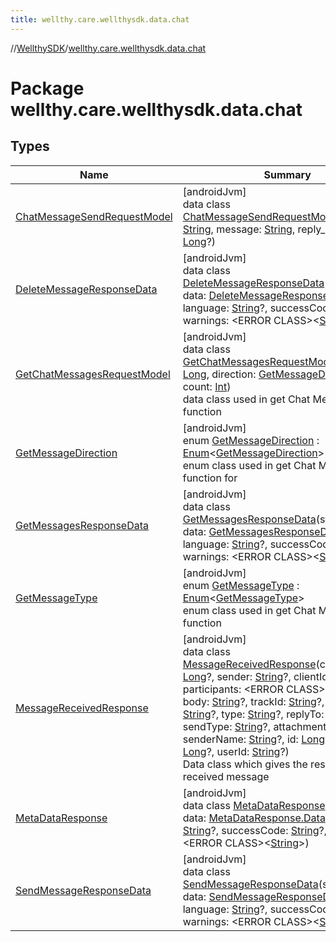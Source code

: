 ```yaml
---
title: wellthy.care.wellthysdk.data.chat
---
```

//[WellthySDK](../../index.html)/[wellthy.care.wellthysdk.data.chat](index.html)



# Package wellthy.care.wellthysdk.data.chat



## Types


| Name | Summary |
|---|---|
| [ChatMessageSendRequestModel](-chat-message-send-request-model/index.html) | [androidJvm]<br>data class [ChatMessageSendRequestModel](-chat-message-send-request-model/index.html)(track_id: [String](https://kotlinlang.org/api/latest/jvm/stdlib/kotlin/-string/index.html), message: [String](https://kotlinlang.org/api/latest/jvm/stdlib/kotlin/-string/index.html), reply_message_id: [Long](https://kotlinlang.org/api/latest/jvm/stdlib/kotlin/-long/index.html)?) |
| [DeleteMessageResponseData](-delete-message-response-data/index.html) | [androidJvm]<br>data class [DeleteMessageResponseData](-delete-message-response-data/index.html)(status: [Int](https://kotlinlang.org/api/latest/jvm/stdlib/kotlin/-int/index.html)?, data: [DeleteMessageResponseData.Data](-delete-message-response-data/-data/index.html)?, language: [String](https://kotlinlang.org/api/latest/jvm/stdlib/kotlin/-string/index.html)?, successCode: [String](https://kotlinlang.org/api/latest/jvm/stdlib/kotlin/-string/index.html)?, warnings: &lt;ERROR CLASS&gt;&lt;[String](https://kotlinlang.org/api/latest/jvm/stdlib/kotlin/-string/index.html)&gt;) |
| [GetChatMessagesRequestModel](-get-chat-messages-request-model/index.html) | [androidJvm]<br>data class [GetChatMessagesRequestModel](-get-chat-messages-request-model/index.html)(from_id: [Long](https://kotlinlang.org/api/latest/jvm/stdlib/kotlin/-long/index.html), direction: [GetMessageDirection](-get-message-direction/index.html), count: [Int](https://kotlinlang.org/api/latest/jvm/stdlib/kotlin/-int/index.html))<br>data class used in get Chat Messages function |
| [GetMessageDirection](-get-message-direction/index.html) | [androidJvm]<br>enum [GetMessageDirection](-get-message-direction/index.html) : [Enum](https://kotlinlang.org/api/latest/jvm/stdlib/kotlin/-enum/index.html)&lt;[GetMessageDirection](-get-message-direction/index.html)&gt; <br>enum class used in get Chat Messages function for |
| [GetMessagesResponseData](-get-messages-response-data/index.html) | [androidJvm]<br>data class [GetMessagesResponseData](-get-messages-response-data/index.html)(status: [Int](https://kotlinlang.org/api/latest/jvm/stdlib/kotlin/-int/index.html)?, data: [GetMessagesResponseData.Data](-get-messages-response-data/-data/index.html)?, language: [String](https://kotlinlang.org/api/latest/jvm/stdlib/kotlin/-string/index.html)?, successCode: [String](https://kotlinlang.org/api/latest/jvm/stdlib/kotlin/-string/index.html)?, warnings: &lt;ERROR CLASS&gt;&lt;[String](https://kotlinlang.org/api/latest/jvm/stdlib/kotlin/-string/index.html)&gt;) |
| [GetMessageType](-get-message-type/index.html) | [androidJvm]<br>enum [GetMessageType](-get-message-type/index.html) : [Enum](https://kotlinlang.org/api/latest/jvm/stdlib/kotlin/-enum/index.html)&lt;[GetMessageType](-get-message-type/index.html)&gt; <br>enum class used in get Chat Messages function |
| [MessageReceivedResponse](-message-received-response/index.html) | [androidJvm]<br>data class [MessageReceivedResponse](-message-received-response/index.html)(conversationId: [Long](https://kotlinlang.org/api/latest/jvm/stdlib/kotlin/-long/index.html)?, sender: [String](https://kotlinlang.org/api/latest/jvm/stdlib/kotlin/-string/index.html)?, clientId: [String](https://kotlinlang.org/api/latest/jvm/stdlib/kotlin/-string/index.html)?, participants: &lt;ERROR CLASS&gt;&lt;[String](https://kotlinlang.org/api/latest/jvm/stdlib/kotlin/-string/index.html)&gt;, body: [String](https://kotlinlang.org/api/latest/jvm/stdlib/kotlin/-string/index.html)?, trackId: [String](https://kotlinlang.org/api/latest/jvm/stdlib/kotlin/-string/index.html)?, mimeType: [String](https://kotlinlang.org/api/latest/jvm/stdlib/kotlin/-string/index.html)?, type: [String](https://kotlinlang.org/api/latest/jvm/stdlib/kotlin/-string/index.html)?, replyTo: [String](https://kotlinlang.org/api/latest/jvm/stdlib/kotlin/-string/index.html)?, sendType: [String](https://kotlinlang.org/api/latest/jvm/stdlib/kotlin/-string/index.html)?, attachment: [String](https://kotlinlang.org/api/latest/jvm/stdlib/kotlin/-string/index.html)?, senderName: [String](https://kotlinlang.org/api/latest/jvm/stdlib/kotlin/-string/index.html)?, id: [Long](https://kotlinlang.org/api/latest/jvm/stdlib/kotlin/-long/index.html)?, timestamp: [Long](https://kotlinlang.org/api/latest/jvm/stdlib/kotlin/-long/index.html)?, userId: [String](https://kotlinlang.org/api/latest/jvm/stdlib/kotlin/-string/index.html)?)<br>Data class which gives the response for received message |
| [MetaDataResponse](-meta-data-response/index.html) | [androidJvm]<br>data class [MetaDataResponse](-meta-data-response/index.html)(status: [Int](https://kotlinlang.org/api/latest/jvm/stdlib/kotlin/-int/index.html)?, data: [MetaDataResponse.Data](-meta-data-response/-data/index.html)?, language: [String](https://kotlinlang.org/api/latest/jvm/stdlib/kotlin/-string/index.html)?, successCode: [String](https://kotlinlang.org/api/latest/jvm/stdlib/kotlin/-string/index.html)?, warnings: &lt;ERROR CLASS&gt;&lt;[String](https://kotlinlang.org/api/latest/jvm/stdlib/kotlin/-string/index.html)&gt;) |
| [SendMessageResponseData](-send-message-response-data/index.html) | [androidJvm]<br>data class [SendMessageResponseData](-send-message-response-data/index.html)(status: [Int](https://kotlinlang.org/api/latest/jvm/stdlib/kotlin/-int/index.html)?, data: [SendMessageResponseData.Data](-send-message-response-data/-data/index.html)?, language: [String](https://kotlinlang.org/api/latest/jvm/stdlib/kotlin/-string/index.html)?, successCode: [String](https://kotlinlang.org/api/latest/jvm/stdlib/kotlin/-string/index.html)?, warnings: &lt;ERROR CLASS&gt;&lt;[String](https://kotlinlang.org/api/latest/jvm/stdlib/kotlin/-string/index.html)&gt;) |

